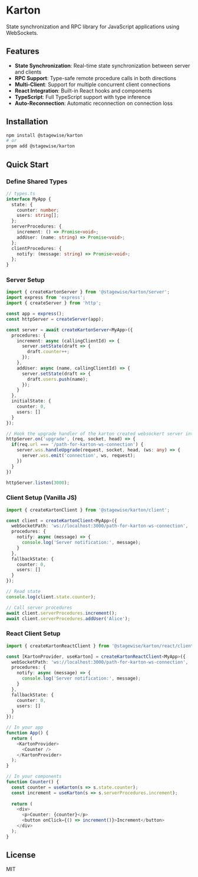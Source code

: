 # Karton

State synchronization and RPC library for JavaScript applications using WebSockets.

## Features

- **State Synchronization**: Real-time state synchronization between server and clients
- **RPC Support**: Type-safe remote procedure calls in both directions
- **Multi-Client**: Support for multiple concurrent client connections
- **React Integration**: Built-in React hooks and components
- **TypeScript**: Full TypeScript support with type inference
- **Auto-Reconnection**: Automatic reconnection on connection loss

## Installation

```bash
npm install @stagewise/karton
# or
pnpm add @stagewise/karton
```

## Quick Start

### Define Shared Types

```typescript
// types.ts
interface MyApp {
  state: {
    counter: number;
    users: string[];
  };
  serverProcedures: {
    increment: () => Promise<void>;
    addUser: (name: string) => Promise<void>;
  };
  clientProcedures: {
    notify: (message: string) => Promise<void>;
  };
}
```

### Server Setup

```typescript
import { createKartonServer } from '@stagewise/karton/server';
import express from 'express';
import { createServer } from 'http';

const app = express();
const httpServer = createServer(app);

const server = await createKartonServer<MyApp>({
  procedures: {
    increment: async (callingClientId) => {
      server.setState(draft => {
        draft.counter++;
      });
    },
    addUser: async (name, callingClientId) => {
      server.setState(draft => {
        draft.users.push(name);
      });
    }
  },
  initialState: {
    counter: 0,
    users: []
  }
});

// Hook the upgrade handler of the karton created websockert server into your local webserver
httpServer.on('upgrade', (req, socket, head) => {
  if(req.url === '/path-for-karton-ws-connection') {
    server.wss.handleUpgrade(request, socket, head, (ws: any) => {
      server.wss.emit('connection', ws, request);
    })
  }
})

httpServer.listen(3000);
```

### Client Setup (Vanilla JS)

```typescript
import { createKartonClient } from '@stagewise/karton/client';

const client = createKartonClient<MyApp>({
  webSocketPath: 'ws://localhost:3000/path-for-karton-ws-connection',
  procedures: {
    notify: async (message) => {
      console.log('Server notification:', message);
    }
  },
  fallbackState: {
    counter: 0,
    users: []
  }
});

// Read state
console.log(client.state.counter);

// Call server procedures
await client.serverProcedures.increment();
await client.serverProcedures.addUser('Alice');
```

### React Client Setup

```typescript
import { createKartonReactClient } from '@stagewise/karton/react/client';

const [KartonProvider, useKarton] = createKartonReactClient<MyApp>({
  webSocketPath: 'ws://localhost:3000/path-for-karton-ws-connection',
  procedures: {
    notify: async (message) => {
      console.log('Server notification:', message);
    }
  },
  fallbackState: {
    counter: 0,
    users: []
  }
});

// In your app
function App() {
  return (
    <KartonProvider>
      <Counter />
    </KartonProvider>
  );
}

// In your components
function Counter() {
  const counter = useKarton(s => s.state.counter);
  const increment = useKarton(s => s.serverProcedures.increment);
  
  return (
    <div>
      <p>Counter: {counter}</p>
      <button onClick={() => increment()}>Increment</button>
    </div>
  );
}
```

## License

MIT
